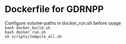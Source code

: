 # Dockerfile for GDRNPP
Configure volume-paths in docker_run.sh before usage  
`bash docker_build.sh`  
`bash docker_run.sh`  
`sh scripts/compile_all.sh`
